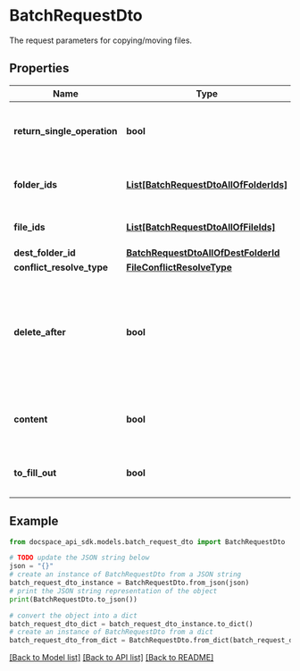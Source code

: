 # BatchRequestDto
The request parameters for copying/moving files.

## Properties

Name | Type | Description | Notes
------------ | ------------- | ------------- | -------------
**return_single_operation** | **bool** | Specifies whether to return only the current operation | [optional] 
**folder_ids** | [**List[BatchRequestDtoAllOfFolderIds]**](BatchRequestDtoAllOfFolderIds.md) | The list of folder IDs to be copied/moved. | [optional] 
**file_ids** | [**List[BatchRequestDtoAllOfFileIds]**](BatchRequestDtoAllOfFileIds.md) | The list of file IDs to be copied/moved. | [optional] 
**dest_folder_id** | [**BatchRequestDtoAllOfDestFolderId**](BatchRequestDtoAllOfDestFolderId.md) |  | [optional] 
**conflict_resolve_type** | [**FileConflictResolveType**](FileConflictResolveType.md) |  | [optional] 
**delete_after** | **bool** | Specifies whether to delete the source files/folders after they are moved or copied to the destination folder. | [optional] 
**content** | **bool** | Specifies whether to copy or move the folder content or not. | [optional] 
**to_fill_out** | **bool** | Specifies whether the file is copied for filling out | [optional] 

## Example

```python
from docspace_api_sdk.models.batch_request_dto import BatchRequestDto

# TODO update the JSON string below
json = "{}"
# create an instance of BatchRequestDto from a JSON string
batch_request_dto_instance = BatchRequestDto.from_json(json)
# print the JSON string representation of the object
print(BatchRequestDto.to_json())

# convert the object into a dict
batch_request_dto_dict = batch_request_dto_instance.to_dict()
# create an instance of BatchRequestDto from a dict
batch_request_dto_from_dict = BatchRequestDto.from_dict(batch_request_dto_dict)
```
[[Back to Model list]](../README.md#documentation-for-models) [[Back to API list]](../README.md#documentation-for-api-endpoints) [[Back to README]](../README.md)


